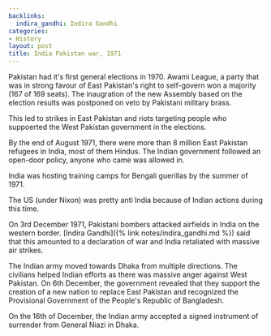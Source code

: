 ```yaml
---
backlinks:
  indira_gandhi: Indira Gandhi
categories:
- History
layout: post
title: India Pakistan war, 1971
---
```


Pakistan had it's first general elections in 1970. Awami League, a party that was in strong favour
of East Pakistan's right to self-govern won a majority (167 of 169 seats). The inaugration of
the new Assembly based on the election results was postponed on veto by Pakistani military brass.

This led to strikes in East Pakistan and riots targeting people who suppoerted the West Pakistan government
in the elections.

By the end of August 1971, there were more than 8 million East Pakistan refugees in India, most of them
Hindus. The Indian government followed an open-door policy, anyone who came was allowed in.

India was hosting training camps for Bengali guerillas by the summer of 1971.

The US (under Nixon) was pretty anti India because of Indian actions during this time.

On 3rd December 1971, Pakistani bombers attacked airfields in India on the western border.
[Indira Gandhi]({% link notes/indira_gandhi.md %}) said that this amounted to a declaration of war and India retaliated with massive air strikes.

The Indian army moved towards Dhaka from multiple directions. The civilians helped Indian efforts as
there was massive anger against West Pakistan. On 6th December, the government revealed that they
support the creation of a new nation to replace East Pakistan and recognized the Provisional Government
of the People's Republic of Bangladesh.

On the 16th of December, the Indian army accepted a signed instrument of surrender from General Niazi in Dhaka.